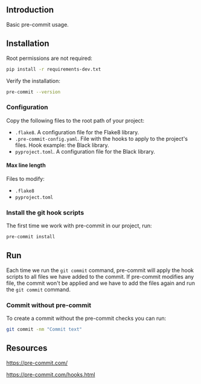 ## Introduction

Basic pre-commit usage.

## Installation

Root permissions are not required:

```bash
pip install -r requirements-dev.txt
```

Verify the installation:

```bash
pre-commit --version
```

### Configuration

Copy the following files to the root path of your project:

- `.flake8`. A configuration file for the Flake8 library.
- `.pre-commit-config.yaml`. File with the hooks to apply to the project's files. Hook example: the Black library.
- `pyproject.toml`. A configuration file for the Black library.

#### Max line length

Files to modify:

- `.flake8`
- `pyproject.toml`


### Install the git hook scripts

The first time we work with pre-commit in our project, run:

```bash
pre-commit install
```

## Run

Each time we run the `git commit` command, pre-commit will apply the hook scripts to all files we have added to the commit. If pre-commit modifies any file, the commit won't be applied and we have to add the files again and run the `git commit` command.

### Commit without pre-commit

To create a commit without the pre-commit checks you can run:

```bash
git commit -nm "Commit text"
```


## Resources

https://pre-commit.com/

https://pre-commit.com/hooks.html
